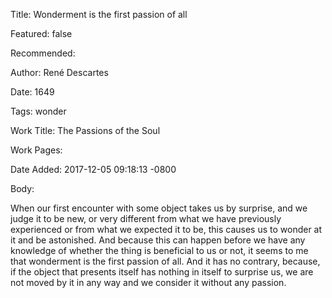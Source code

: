 Title: Wonderment is the first passion of all

Featured: false

Recommended: 

Author: René Descartes

Date: 1649

Tags: wonder

Work Title: The Passions of the Soul

Work Pages:  

Date Added: 2017-12-05 09:18:13 -0800

Body:

When our first encounter with some object takes us by surprise, and we judge it to be new, or very different from what we have previously experienced or from what we expected it to be, this causes us to wonder at it and be astonished. And because this can happen before we have any knowledge of whether the thing is beneficial to us or not, it seems to me that wonderment is the first passion of all. And it has no contrary, because, if the object that presents itself has nothing in itself to surprise us, we are not moved by it in any way and we consider it without any passion.


